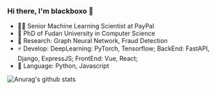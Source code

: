 ### Hi there, I'm blackboxo 👋

- 👨‍🔬 Senior Machine Learning Scientist at PayPal
- 🔭 PhD of Fudan University in Computer Science
- 🌱 Research: Graph Neural Network, Fraud Detection
- ⚡ Develop: DeepLearning: PyTorch, Tensorflow; BackEnd: FastAPI, Django, ExpressJS; FrontEnd: Vue, React;
- 💬 Language: Python, Javascript

![Anurag's github stats](https://github-readme-stats.vercel.app/api?username=blackboxo&count_private=true&show_icons=true)
